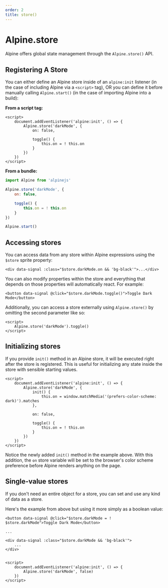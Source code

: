 ```yaml
---
order: 2
title: store()
---
```


# Alpine.store

Alpine offers global state management through the `Alpine.store()` API.

<a name="registering-a-store"></a>
## Registering A Store

You can either define an Alpine store inside of an `alpine:init` listener (in the case of including Alpine via a `<script>` tag), OR you can define it before manually calling `Alpine.start()` (in the case of importing Alpine into a build):

**From a script tag:**
```alpine
<script>
    document.addEventListener('alpine:init', () => {
        Alpine.store('darkMode', {
            on: false,

            toggle() {
                this.on = ! this.on
            }
        })
    })
</script>
```

**From a bundle:**
```js
import Alpine from 'alpinejs'

Alpine.store('darkMode', {
    on: false,

    toggle() {
        this.on = ! this.on
    }
})

Alpine.start()
```

<a name="accessing stores"></a>
## Accessing stores

You can access data from any store within Alpine expressions using the `$store` sprite property:

```alpine
<div data-signal :class="$store.darkMode.on && 'bg-black'">...</div>
```

You can also modify properties within the store and everything that depends on those properties will automatically react. For example:

```alpine
<button data-signal @click="$store.darkMode.toggle()">Toggle Dark Mode</button>
```

Additionally, you can access a store externally using `Alpine.store()` by omitting the second parameter like so:

```alpine
<script>
    Alpine.store('darkMode').toggle()
</script>
```

<a name="initializing-stores"></a>
## Initializing stores

If you provide `init()` method in an Alpine store, it will be executed right after the store is registered. This is useful for initializing any state inside the store with sensible starting values.

```alpine
<script>
    document.addEventListener('alpine:init', () => {
        Alpine.store('darkMode', {
            init() {
                this.on = window.matchMedia('(prefers-color-scheme: dark)').matches
            },

            on: false,

            toggle() {
                this.on = ! this.on
            }
        })
    })
</script>
```

Notice the newly added `init()` method in the example above. With this addition, the `on` store variable will be set to the browser's color scheme preference before Alpine renders anything on the page.

<a name="single-value-stores"></a>
## Single-value stores

If you don't need an entire object for a store, you can set and use any kind of data as a store.

Here's the example from above but using it more simply as a boolean value:

```alpine
<button data-signal @click="$store.darkMode = ! $store.darkMode">Toggle Dark Mode</button>

...

<div data-signal :class="$store.darkMode && 'bg-black'">
    ...
</div>


<script>
    document.addEventListener('alpine:init', () => {
        Alpine.store('darkMode', false)
    })
</script>
```
